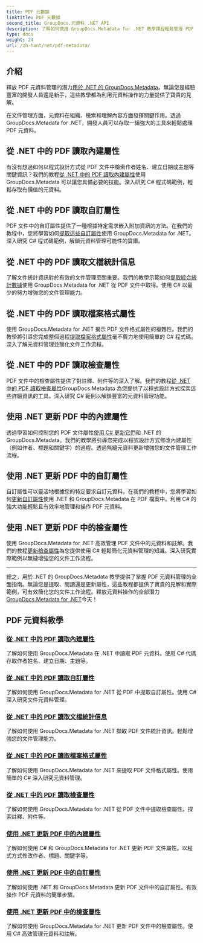 ```yaml
---
title: PDF 元數據
linktitle: PDF 元數據
second_title: GroupDocs.元資料 .NET API
description: 了解如何使用 GroupDocs.Metadata for .NET 教學課程輕鬆管理 PDF 元資料。使用 C# 程式碼存取內建和自訂屬性。
type: docs
weight: 24
url: /zh-hant/net/pdf-metadata/
---
```

## 介紹

釋放 PDF 元資料管理的潛力[用於 .NET 的 GroupDocs.Metadata](https://www.groupdocs.com/products/metadata/net)。無論您是經驗豐富的開發人員還是新手，這些教學都為利用元資料操作的力量提供了寶貴的見解。

在文件管理方面，元資料在組織、檢索和理解內容方面發揮關鍵作用。透過 GroupDocs.Metadata for .NET，開發人員可以存取一組強大的工具來輕鬆處理 PDF 元資料。

## 從 .NET 中的 PDF 讀取內建屬性

有沒有想過如何以程式設計方式從 PDF 文件中檢索作者姓名、建立日期或主題等關鍵資訊？我們的教程[從 .NET 中的 PDF 讀取內建屬性](./read-built-in-properties-pdfs/)使用 GroupDocs.Metadata 可以讓您具備必要的技能。深入研究 C# 程式碼範例，輕鬆存取有價值的元資料。


## 從 .NET 中的 PDF 讀取自訂屬性

PDF 文件中的自訂屬性提供了一種根據特定需求嵌入附加資訊的方法。在我們的教程中，您將學習如何[提取這些自訂屬性](./read-custom-properties-pdfs/)使用 GroupDocs.Metadata for .NET。深入研究 C# 程式碼範例，解鎖元資料管理可能性的寶庫。


## 從 .NET 中的 PDF 讀取文檔統計信息

了解文件統計資訊對於有效的文件管理至關重要。我們的教學示範如何[提取綜合統計數據](./read-document-statistics-pdfs/)使用 GroupDocs.Metadata for .NET 從 PDF 文件中取得。使用 C# 以最少的努力增強您的文件管理能力。

## 從 .NET 中的 PDF 讀取檔案格式屬性

使用 GroupDocs.Metadata for .NET 揭示 PDF 文件格式屬性的複雜性。我們的教學將引導您完成整個過程[提取檔案格式屬性](./read-file-format-properties-pdfs/)毫不費力地使用簡單的 C# 程式碼。深入了解元資料管理並簡化文件工作流程。

## 從 .NET 中的 PDF 讀取檢查屬性

PDF 文件中的檢查屬性提供了對註釋、附件等的深入了解。我們的教程[從 .NET 中的 PDF 讀取檢查屬性](./read-inspection-properties-pdfs/)GroupDocs.Metadata 為您提供了以程式設計方式探索這些詳細資訊的工具。深入研究 C# 範例以解鎖豐富的元資料管理功能。

## 使用 .NET 更新 PDF 中的內建屬性

透過學習如何控制您的 PDF 文件屬性[使用 C# 更新它們](./update-built-in-properties-pdfs/)和 .NET 的 GroupDocs.Metadata。我們的教學將引導您完成以程式設計方式修改內建屬性（例如作者、標題和關鍵字）的過程。透過無縫元資料更新增強您的文件管理工作流程。

## 使用 .NET 更新 PDF 中的自訂屬性

自訂屬性可以靈活地根據您的特定要求自訂元資料。在我們的教程中，您將學習如何[更新自訂屬性](./update-custom-properties-pdfs/)使用 .NET 和 GroupDocs.Metadata 在 PDF 檔案中。利用 C# 的強大功能輕鬆且有效率地管理和操作 PDF 元資料。

## 使用 .NET 更新 PDF 中的檢查屬性

使用 GroupDocs.Metadata for .NET 高效管理 PDF 文件中的元資料和註解。我們的教程[更新檢查屬性](./update-inspection-properties-pdfs/)為您提供使用 C# 輕鬆簡化元資料管理的知識。深入研究實際範例以無縫增強您的文件工作流程。

----

總之，用於 .NET 的 GroupDocs.Metadata 教學提供了掌握 PDF 元資料管理的全面指南。無論您是提取、閱讀還是更新屬性，這些教程都提供了寶貴的見解和實際範例，可有效簡化您的文件工作流程。釋放元資料操作的全部潛力[GroupDocs.Metadata for .NET](https://www.groupdocs.com/products/metadata/net)今天！
## PDF 元資料教學
### [從 .NET 中的 PDF 讀取內建屬性](./read-built-in-properties-pdfs/)
了解如何使用 GroupDocs.Metadata 在 .NET 中讀取 PDF 元資料。使用 C# 代碼存取作者姓名、建立日期、主題等。
### [從 .NET 中的 PDF 讀取自訂屬性](./read-custom-properties-pdfs/)
了解如何使用 GroupDocs.Metadata for .NET 從 PDF 中提取自訂屬性。使用 C# 深入研究文件元資料管理。
### [從 .NET 中的 PDF 讀取文檔統計信息](./read-document-statistics-pdfs/)
了解如何使用 GroupDocs.Metadata for .NET 擷取 PDF 文件統計資訊。輕鬆增強您的文件管理能力。
### [從 .NET 中的 PDF 讀取檔案格式屬性](./read-file-format-properties-pdfs/)
了解如何使用 GroupDocs.Metadata for .NET 來提取 PDF 文件格式屬性。使用簡單的 C# 深入研究元資料管理。
### [從 .NET 中的 PDF 讀取檢查屬性](./read-inspection-properties-pdfs/)
了解如何使用 GroupDocs.Metadata for .NET 從 PDF 文件中提取檢查屬性。探索註釋、附件等。
### [使用 .NET 更新 PDF 中的內建屬性](./update-built-in-properties-pdfs/)
了解如何使用 C# 和 GroupDocs.Metadata for .NET 更新 PDF 文件屬性。以程式方式修改作者、標題、關鍵字等。
### [使用 .NET 更新 PDF 中的自訂屬性](./update-custom-properties-pdfs/)
了解如何使用 .NET 和 GroupDocs.Metadata 更新 PDF 文件中的自訂屬性。有效操作 PDF 元資料的簡單步驟。
### [使用 .NET 更新 PDF 中的檢查屬性](./update-inspection-properties-pdfs/)
了解如何使用 GroupDocs.Metadata for .NET 更新 PDF 文件中的檢查屬性。使用 C# 高效管理元資料和註解。